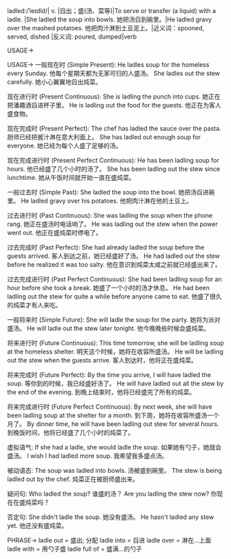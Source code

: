 ladled:/ˈleɪdld/| v. |舀出；盛(汤、菜等)|To serve or transfer (a liquid) with a ladle. |She ladled the soup into bowls. 她把汤舀到碗里。|He ladled gravy over the mashed potatoes. 他把肉汁淋到土豆泥上。|近义词：spooned, served, dished |反义词: poured, dumped|verb

USAGE->

USAGE->
一般现在时 (Simple Present):
He ladles soup for the homeless every Sunday. 他每个星期天都为无家可归的人盛汤。
She ladles out the stew carefully. 她小心翼翼地舀出炖菜。


现在进行时 (Present Continuous):
She is ladling the punch into cups. 她正在把潘趣酒舀进杯子里。
He is ladling out the food for the guests. 他正在为客人盛食物。


现在完成时 (Present Perfect):
The chef has ladled the sauce over the pasta. 厨师已经把酱汁淋在意大利面上。
She has ladled out enough soup for everyone. 她已经为每个人盛了足够的汤。


现在完成进行时 (Present Perfect Continuous):
He has been ladling soup for hours. 他已经盛了几个小时的汤了。
She has been ladling out the stew since lunchtime. 她从午饭时间就开始一直在盛炖菜。


一般过去时 (Simple Past):
She ladled the soup into the bowl. 她把汤舀进碗里。
He ladled gravy over his potatoes. 他把肉汁淋在他的土豆上。


过去进行时 (Past Continuous):
She was ladling the soup when the phone rang.  她正在盛汤时电话响了。
He was ladling out the stew when the power went out. 他正在盛炖菜时停电了。


过去完成时 (Past Perfect):
She had already ladled the soup before the guests arrived. 客人到达之前，她已经盛好了汤。
He had ladled out the stew before he realized it was too salty. 他在意识到炖菜太咸之前就已经盛出来了。


过去完成进行时 (Past Perfect Continuous):
She had been ladling soup for an hour before she took a break. 她盛了一个小时的汤才休息。
He had been ladling out the stew for quite a while before anyone came to eat. 他盛了很久的炖菜才有人来吃。


一般将来时 (Simple Future):
She will ladle the soup for the party. 她将为派对盛汤。
He will ladle out the stew later tonight. 他今晚晚些时候会盛炖菜。


将来进行时 (Future Continuous):
This time tomorrow, she will be ladling soup at the homeless shelter. 明天这个时候，她将在收容所盛汤。
He will be ladling out the stew when the guests arrive. 客人到达时，他将正在盛炖菜。


将来完成时 (Future Perfect):
By the time you arrive, I will have ladled the soup. 等你到的时候，我已经盛好汤了。
He will have ladled out all the stew by the end of the evening. 到晚上结束时，他将已经盛完了所有的炖菜。


将来完成进行时 (Future Perfect Continuous):
By next week, she will have been ladling soup at the shelter for a month. 到下周，她将在收容所盛汤一个月了。
By dinner time, he will have been ladling out stew for several hours. 到晚饭时间，他将已经盛了几个小时的炖菜了。


虚拟语气:
If she had a ladle, she would ladle the soup. 如果她有勺子，她就会盛汤。
I wish I had ladled more soup. 我希望我多盛点汤。


被动语态:
The soup was ladled into bowls. 汤被盛到碗里。
The stew is being ladled out by the chef. 炖菜正在被厨师盛出来。


疑问句:
Who ladled the soup? 谁盛的汤？
Are you ladling the stew now? 你现在在盛炖菜吗？


否定句:
She didn't ladle the soup. 她没有盛汤。
He hasn't ladled any stew yet. 他还没有盛炖菜。


PHRASE->
ladle out = 盛出; 分配
ladle into = 舀进
ladle over = 淋在...上面
ladle with = 用勺子盛
ladle full of = 盛满...的勺子
